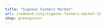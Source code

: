 ```yaml
---
title: "Sigonas Farmers Market"
url: /redwood-city/sigonas-farmers-market-3/
shop: greengrocer
---
```

